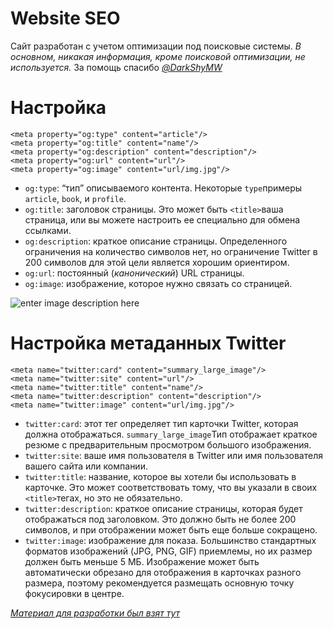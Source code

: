 # Website SEO

Сайт разработан с учетом оптимизации под поисковые системы.
*В основном, никакая информация, кроме поисковой оптимизации, не используется.*
За помощь спасибо *[@DarkShyMW](https://github.com/DarkShyMW)*

# Настройка
	<meta property="og:type" content="article"/>
	<meta property="og:title" content="name"/>
	<meta property="og:description" content="description"/>
	<meta property="og:url" content="url"/>
	<meta property="og:image" content="url/img.jpg"/>
	
-   `og:type`: “тип” описываемого контента. Некоторые  `type`примеры  `article`,  `book`, и  `profile`. 
-   `og:title`: заголовок страницы. Это может быть  `<title>`ваша страница, или вы можете настроить ее специально для обмена ссылками.
-   `og:description`: краткое описание страницы. Определенного ограничения на количество символов нет, но ограничение Twitter в 200 символов для этой цели является хорошим ориентиром.
-   `og:url`: постоянный (_канонический_) URL страницы.
-   `og:image`: изображение, которое нужно связать со страницей.

![enter image description here](https://avatars.dzeninfra.ru/get-zen_doc/22526/pub_59f1b7574bf161a33baf3bb6_59f1b7737800199b463b6ad4/scale_1200)


# Настройка метаданных Twitter 

    <meta name="twitter:card" content="summary_large_image"/>
	<meta name="twitter:site" content="url"/>
	<meta name="twitter:title" content="name"/>
	<meta name="twitter:description" content="description"/>
	<meta name="twitter:image" content="url/img.jpg"/>
	
-   `twitter:card`: этот тег определяет тип карточки Twitter, которая должна отображаться.  `summary_large_image`Тип отображает краткое резюме с предварительным просмотром большого изображения.
-   `twitter:site`: ваше имя пользователя в Twitter или имя пользователя вашего сайта или компании.
-   `twitter:title`: название, которое вы хотели бы использовать в карточке. Это может соответствовать тому, что вы указали в своих  `<title>`тегах, но это не обязательно.
-   `twitter:description`: краткое описание страницы, которая будет отображаться под заголовком. Это должно быть не более 200 символов, и при отображении может быть еще больше сокращено.
-   `twitter:image`: изображение для показа. Большинство стандартных форматов изображений (JPG, PNG, GIF) приемлемы, но их размер должен быть меньше 5 МБ. Изображение может быть автоматически обрезано для отображения в карточках разного размера, поэтому рекомендуется размещать основную точку фокусировки в центре.


*[Материал для разработки был взят тут](https://ogp.me/)*

